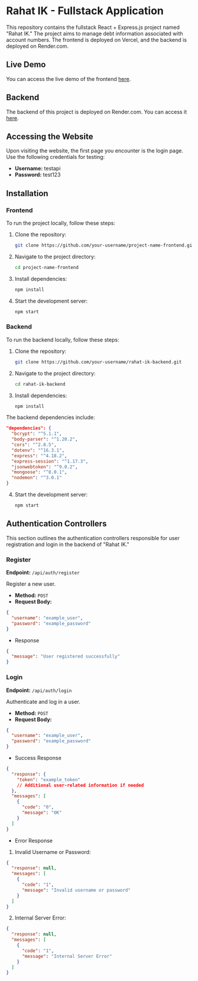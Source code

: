 # Rahat IK - Fullstack Application

This repository contains the fullstack React + Express.js project named "Rahat IK." The project aims to manage debt information associated with account numbers. The frontend is deployed on Vercel, and the backend is deployed on Render.com.

## Live Demo

You can access the live demo of the frontend [here](https://rahat-ik-frontend.vercel.app/).

## Backend

The backend of this project is deployed on Render.com. You can access it [here](https://rahatikbackend.onrender.com/).

## Accessing the Website

Upon visiting the website, the first page you encounter is the login page. Use the following credentials for testing:

- **Username:** testapi
- **Password:** test123


## Installation
### Frontend

To run the project locally, follow these steps:

1. Clone the repository:
   ```bash
   git clone https://github.com/your-username/project-name-frontend.git

2. Navigate to the project directory:

   ```bash
   cd project-name-frontend

3. Install dependencies:

   ```bash
   npm install

4. Start the development server:

   ```bash
   npm start

### Backend 
 To run the backend locally, follow these steps:

1. Clone the repository:
   ```bash
   git clone https://github.com/your-username/rahat-ik-backend.git

2. Navigate to the project directory:

   ```bash
   cd rahat-ik-backend

3. Install dependencies:

   ```bash
   npm install
The backend dependencies include:
```json
"dependencies": {
  "bcrypt": "^5.1.1",
  "body-parser": "^1.20.2",
  "cors": "^2.8.5",
  "dotenv": "^16.3.1",
  "express": "^4.18.2",
  "express-session": "^1.17.3",
  "jsonwebtoken": "^9.0.2",
  "mongoose": "^8.0.1",
  "nodemon": "^3.0.1"
}
```

4. Start the development server:

   ```bash
   npm start

## Authentication Controllers

This section outlines the authentication controllers responsible for user registration and login in the backend of "Rahat IK."

### Register

**Endpoint:** `/api/auth/register`

Register a new user.

- **Method:** `POST`
- **Request Body:**

```json
{
  "username": "example_user",
  "password": "example_password"
}
```
- Response
```json
{
  "message": "User registered successfully"
}
```
### Login

**Endpoint:** `/api/auth/login`

Authenticate and log in a user.

- **Method:** `POST`
- **Request Body:**

```json
{
  "username": "example_user",
  "password": "example_password"
}
```
- Success Response 

```json
{
  "response": {
    "token": "example_token"
    // Additional user-related information if needed
  },
  "messages": [
    {
      "code": "0",
      "message": "OK"
    }
  ]
}
```
- Error Response 

1. Invalid Username or Password:

```json
{
  "response": null,
  "messages": [
    {
      "code": "1",
      "message": "Invalid username or password"
    }
  ]
}
```
2. Internal Server Error:
```json 
{
  "response": null,
  "messages": [
    {
      "code": "1",
      "message": "Internal Server Error"
    }
  ]
}

```
